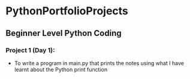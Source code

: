 # PythonPortfolioProjects

## Beginner Level Python Coding

### Project 1 (Day 1): 
* To write a program in main.py that prints the notes using what I have learnt about the Python print function
